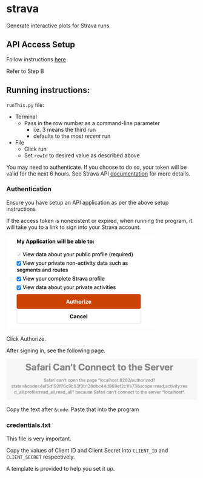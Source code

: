 # strava

Generate interactive plots for Strava runs.

## API Access Setup

Follow instructions [here](https://developers.strava.com/docs/getting-started/) 

Refer to Step B

## Running instructions:

`runThis.py` file:

* Terminal
  * Pass in the row number as a command-line parameter
    * i.e. 3 means the third run
    * defaults to the _most recent_ run
* File
  * Click run
  * Set `rowId` to desired value as described above

You may need to authenticate. If you choose to do so, your token will be valid for the next 6 hours. See Strava API [documentation](https://developers.strava.com/docs/reference/) for more details.


### Authentication

Ensure you have setup an API application as per the above setup instructions

If the access token is nonexistent or expired, when running the program, it will take you to a link to sign into your Strava account.

![img.png](img.png)

Click Authorize.

After signing in, see the following page.

![img_2.png](img_2.png)

Copy the text after `&code`. Paste that into the program

### credentials.txt

This file is very important.

Copy the values of Client ID and Client Secret into `CLIENT_ID` and `CLIENT_SECRET` respectively.

A template is provided to help you set it up.